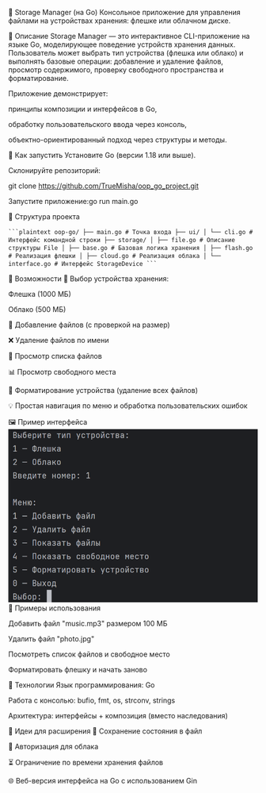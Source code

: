 💾 Storage Manager (на Go)
Консольное приложение для управления файлами на устройствах хранения: флешке или облачном диске.

📌 Описание
Storage Manager — это интерактивное CLI-приложение на языке Go, моделирующее поведение устройств хранения данных. Пользователь может выбрать тип устройства (флешка или облако) и выполнять базовые операции: добавление и удаление файлов, просмотр содержимого, проверку свободного пространства и форматирование.

Приложение демонстрирует:

принципы композиции и интерфейсов в Go,

обработку пользовательского ввода через консоль,

объектно-ориентированный подход через структуры и методы.

🚀 Как запустить
Установите Go (версии 1.18 или выше).

Склонируйте репозиторий:

git clone https://github.com/TrueMisha/oop_go_project.git

Запустите приложение:go run main.go

🧱 Структура проекта
<pre><code>```plaintext oop-go/ ├── main.go # Точка входа ├── ui/ │ └── cli.go # Интерфейс командной строки ├── storage/ │ ├── file.go # Описание структуры File │ ├── base.go # Базовая логика хранения │ ├── flash.go # Реализация флешки │ ├── cloud.go # Реализация облака │ └── interface.go # Интерфейс StorageDevice ``` </code></pre>
🧰 Возможности
💽 Выбор устройства хранения:

Флешка (1000 МБ)

Облако (500 МБ)

📁 Добавление файлов (с проверкой на размер)

❌ Удаление файлов по имени

📜 Просмотр списка файлов

📊 Просмотр свободного места

🧹 Форматирование устройства (удаление всех файлов)

💡 Простая навигация по меню и обработка пользовательских ошибок

🖼️ Пример интерфейса
![img.png](img.png)
📖 Примеры использования

Добавить файл "music.mp3" размером 100 МБ

Удалить файл "photo.jpg"

Посмотреть список файлов и свободное место

Форматировать флешку и начать заново

🔧 Технологии
Язык программирования: Go

Работа с консолью: bufio, fmt, os, strconv, strings

Архитектура: интерфейсы + композиция (вместо наследования)

🧪 Идеи для расширения
💾 Сохранение состояния в файл

🔐 Авторизация для облака

⏳ Ограничение по времени хранения файлов

🌐 Веб-версия интерфейса на Go с использованием Gin

